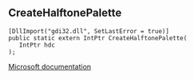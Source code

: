 ## CreateHalftonePalette

```
[DllImport("gdi32.dll", SetLastError = true)]
public static extern IntPtr CreateHalftonePalette(
   IntPtr hdc
);
```

[Microsoft documentation](https://docs.microsoft.com/en-us/windows/win32/api/wingdi/nf-wingdi-createhalftonepalette)
